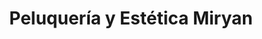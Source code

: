 ---
title: "Peluquería y Estética Miryan"
url: /azogues/peluqueria-y-estetica-miryan/
shop: Friseur
---